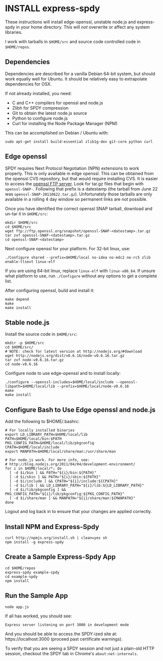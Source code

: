 INSTALL express-spdy
====================

These instructions will install edge-openssl, unstable node.js and express-spdy in your home directory.  This will *not* overwrite or affect any system libraries.

I work with tarballs in `$HOME/src` and source code controlled code in `$HOME/repos`.

Dependencies
------------

Dependencies are described for a vanilla Debian 64-bit system, but should work equally well for Ubuntu.  It should be relatively easy to extrapolate dependencies for OSX.

If not already installed, you need:

* C and C++ compilers for openssl and node.js
* Zlibh for SPDY compression
* Git to obtain the latest node.js source
* Python to configure node.js
* Curl for installing the Node Package Manager (NPM)

This can be accomplished on Debian / Ubuntu with:

    sudo apt-get install build-essential zlib1g-dev git-core python curl

Edge openssl
------------

SPDY requires Next Protocol Negotiation (NPN) extensions to work properly.  This is only available in edge openssl.  This can be obtained from the openssl CVS repository, but that would require installing CVS.  It is easier to access the [openssl FTP server](ftp://ftp.openssl.org/snapshot/).  Look for tar.gz files that begin with `openssl-SNAP-`.  Following that prefix is a datestamp (the tarball from June 22 was `openssl-SNAP-20110622.tar.gz`).  Unfortunately those tarballs are only available in a rolling 4 day window so permanent links are not possible.

Once you have identified the correct openssl SNAP tarball, download and un-tar it in `$HOME/src`:

    mkdir $HOME/src
    cd $HOME/src
    wget ftp://ftp.openssl.org/snapshot/openssl-SNAP-<datestamp>.tar.gz
    tar zxf openssl-SNAP-<datestamp>.tar.gz
    cd openssl-SNAP-<datestamp>

Next configure openssl for your platform.  For 32-bit linux, use:

    ./Configure shared --prefix=$HOME/local no-idea no-mdc2 no-rc5 zlib  enable-tlsext linux-elf

If you are using 64-bit linux, replace `linux-elf` with `linux-x86_64`.  If unsure what platform to use, run `./Configure` without any options to get a complete list.

After configuring openssl, build and install it:

    make depend
    make
    make install

Stable node.js
----------------

Install the source code in `$HOME/src`:

    mkdir -p $HOME/src
    cd $HOME/src/
    # NOTE: check for latest version at http://nodejs.org/#download
    wget http://nodejs.org/dist/v0.6.16/node-v0.6.16.tar.gz
    tar zxf node-v0.6.16.tar.gz
    cd node-v0.6.16

Configure node to use edge-openssl and to install locally:

    ./configure --openssl-includes=$HOME/local/include --openssl-libpath=$HOME/local/lib --prefix=$HOME/local/node-v0.6.16
    make
    make install

Configure Bash to Use Edge openssl and node.js
----------------------------------------------

Add the following to $HOME/.bashrc:

    # For locally installed binaries
    export LD_LIBRARY_PATH=$HOME/local/lib
    PATH=$HOME/local/bin:$PATH
    PKG_CONFIG_PATH=$HOME/local/lib/pkgconfig
    CPATH=$HOME/local/include
    export MANPATH=$HOME/local/share/man:/usr/share/man

    # For node.js work. For more info, see:
    # http://blog.nodejs.org/2011/04/04/development-environment/
    for i in $HOME/local/*; do
      [ -d $i/bin ] && PATH="${i}/bin:${PATH}"
      [ -d $i/sbin ] && PATH="${i}/sbin:${PATH}"
      [ -d $i/include ] && CPATH="${i}/include:${CPATH}"
      [ -d $i/lib ] && LD_LIBRARY_PATH="${i}/lib:${LD_LIBRARY_PATH}"
      [ -d $i/lib/pkgconfig ] && PKG_CONFIG_PATH="${i}/lib/pkgconfig:${PKG_CONFIG_PATH}"
      [ -d $i/share/man ] && MANPATH="${i}/share/man:${MANPATH}"
    done

Logout and log back in to ensure that your changes are applied correctly.

Install NPM and Express-Spdy
--------------------------

    curl http://npmjs.org/install.sh | clean=yes sh
    npm install -g express-spdy

Create a Sample Express-Spdy App
--------------------------------

    cd $HOME/repos
    express-spdy example-spdy
    cd example-spdy
    npm install

Run the Sample App
------------------

    node app.js

If all has worked, you should see:

    Express server listening on port 3000 in development mode

And you should be able to access the SPDY-ized site at: https://localhost:3000 (proceed past certificate warnings).

To verify that you are seeing a SPDY session and not just a plain-old HTTP session, checkout the SPDY tab in Chrome's `about:net-internals`.
